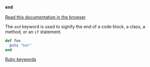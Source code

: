 ### `end`

[Read this documentation in the browser](https://github.com/Shopify/ruby-lsp/blob/main/static_docs/descriptions/end.md)

The `end` keyword is used to signify the end of a code block, a class, a method, or an `if` statement.

```ruby
def foo
  puts "bar"
end
```

[Ruby keywords](https://docs.ruby-lang.org/en/3.3/keywords_rdoc.html)
